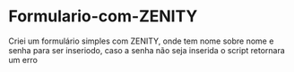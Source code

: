 # Formulario-com-ZENITY
Criei um formulário simples com ZENITY, onde tem nome sobre nome e senha para ser inseriodo, caso a senha não seja inserida o script retornara um erro
